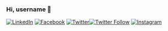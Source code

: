 ### Hi, username 👋

[![LinkedIn][1.1]][1]
[![Facebook][1.2]][2]
[![Twitter][1.3]![Twitter Follow][1.5]][3]
[![Instagram][insta-icon]][insta-url]

<!-- icons & badges -->
[1.1]: https://img.shields.io/static/v1?color=2f72ac&label=%20&labelColor=396899&logo=linkedin&logoColor=ffffff&message=LinkedIn&style=for-the-badge
[1.2]: https://img.shields.io/static/v1?color=3578ea&label=%20&labelColor=3d6ecc&logo=facebook&logoColor=ffffff&message=Facebook&style=for-the-badge
[1.3]: https://img.shields.io/static/v1?color=4aa0eb&label=%20&labelColor=548dcc&logo=twitter&logoColor=ffffff&message=Twitter&style=for-the-badge
[1.5]: https://img.shields.io/twitter/follow/asahiocean?color=4aa0eb&label=&style=for-the-badge
[insta-icon]: https://img.shields.io/static/v1?color=d65a38&label=%20&labelColor=b54c2f&logo=instagram&logoColor=ffffff&message=Instagram&style=for-the-badge

<!-- links -->
[1]: https://bit.ly/asahiocean-linkedin
[2]: https://facebook.com/asahiocean.ceo
[3]: https://bit.ly/asahiocean-twitter
[insta-url]: https://bit.ly/asahiocean-instagram
